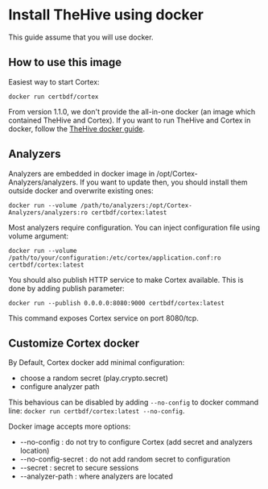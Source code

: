 # Install TheHive using docker

This guide assume that you will use docker.

## How to use this image

Easiest way to start Cortex:
```
docker run certbdf/cortex
```

From version 1.1.0, we don't provide the all-in-one docker (an image which contained TheHive and Cortex). If you want to
run TheHive and Cortex in docker, follow the
[TheHive docker guide](https://github.com/CERT-BDF/TheHive/blob/master/docs/installation/docker-guide.md).

## Analyzers

Analyzers are embedded in docker image in /opt/Cortex-Analyzers/analyzers. If you want to update then, you should
install them outside docker and overwrite existing ones:
```
docker run --volume /path/to/analyzers:/opt/Cortex-Analyzers/analyzers:ro certbdf/cortex:latest  
```

Most analyzers require configuration. You can inject configuration file using volume argument:
```
docker run --volume /path/to/your/configuration:/etc/cortex/application.conf:ro certbdf/cortex:latest  
```

You should also publish HTTP service to make Cortex available. This is done by adding publish parameter:
```
docker run --publish 0.0.0.0:8080:9000 certbdf/cortex:latest  
```
This command exposes Cortex service on port 8080/tcp.

## Customize Cortex docker

By Default, Cortex docker add minimal configuration:
 - choose a random secret (play.crypto.secret)
 - configure analyzer path

This behavious can be disabled by adding `--no-config` to docker command line:
`docker run certbdf/cortex:latest --no-config`.
 
Docker image accepts more options:
 - --no-config            : do not try to configure Cortex (add secret and analyzers location)
 - --no-config-secret     : do not add random secret to configuration
 - --secret <secret>      : secret to secure sessions
 - --analyzer-path <path> : where analyzers are located



